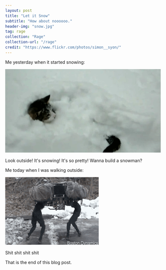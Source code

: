 ```yaml
---
layout: post
title: "Let it Snow"
subtitle: "How about noooooo."
header-img: "snow.jpg"
tag: rage
collection: "Rage"
collection-url: "/rage"
credit: "https://www.flickr.com/photos/simon__syon/"
---
```


Me yesterday when it started snowing:

<div class="img-center">
	<img src="/img/2014-nov-posts/snowcat.gif">
	<p>Look outside! It's snowing! It's so pretty! Wanna build a snowman?</p>
</div>

Me today when I was walking outside:

<div class="img-center">
	<img src="/img/2014-nov-posts/icerobot.gif">
	<p class="under-img-text">Shit shit shit shit</p>
</div>

That is the end of this blog post.